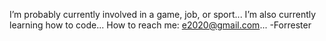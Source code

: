 I’m probably currently involved in a game, job, or sport...
I’m also currently learning how to code...
How to reach me: e2020@gmail.com...
-Forrester